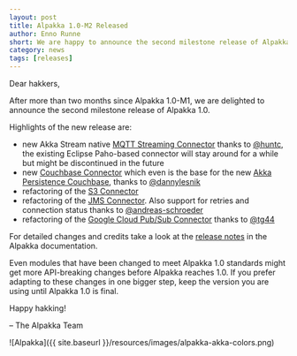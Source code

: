 ```yaml
---
layout: post
title: Alpakka 1.0-M2 Released
author: Enno Runne
short: We are happy to announce the second milestone release of Alpakka 1.0
category: news
tags: [releases]
---
```


Dear hakkers,

After more than two months since Alpakka 1.0-M1, we are delighted to announce the second milestone release of Alpakka 1.0.

Highlights of the new release are:

 * new Akka Stream native [MQTT Streaming Connector](https://doc.akka.io/docs/alpakka/1.0-M2/mqtt-streaming.html) thanks to [@huntc](https://github.com/huntc), the existing Eclipse Paho-based connector will stay around for a while but might be discontinued in the future
 * new [Couchbase Connector](https://doc.akka.io/docs/alpakka/1.0-M2/couchbase.html) which even is the base for the new [Akka Persistence Couchbase](https://doc.akka.io/docs/akka-persistence-couchbase/current/), thanks to [@dannylesnik](https://github.com/dannylesnik) 
 * refactoring of the [S3 Connector](https://doc.akka.io/docs/alpakka/1.0-M2/s3.html)
 * refactoring of the [JMS Connector](https://doc.akka.io/docs/alpakka/1.0-M2/jms/index.html).
   Also support for retries and connection status thanks to [@andreas-schroeder](https://github.com/andreas-schroeder)
 * refactoring of the [Google Cloud Pub/Sub Connector](https://doc.akka.io/docs/alpakka/1.0-M2/google-cloud-pub-sub.html) thanks to [@tg44](https://github.com/tg44)
 
For detailed changes and credits take a look at the [release notes](https://doc.akka.io/docs/alpakka/current/release-notes/1.0-M2.html) in the Alpakka documentation.

Even modules that have been changed to meet Alpakka 1.0 standards might get more API-breaking changes before Alpakka reaches 1.0. If you prefer adapting to these changes in one bigger step, keep the version you are using until Alpakka 1.0 is final.

Happy hakking!

– The Alpakka Team

![Alpakka]({{ site.baseurl }}/resources/images/alpakka-akka-colors.png)

